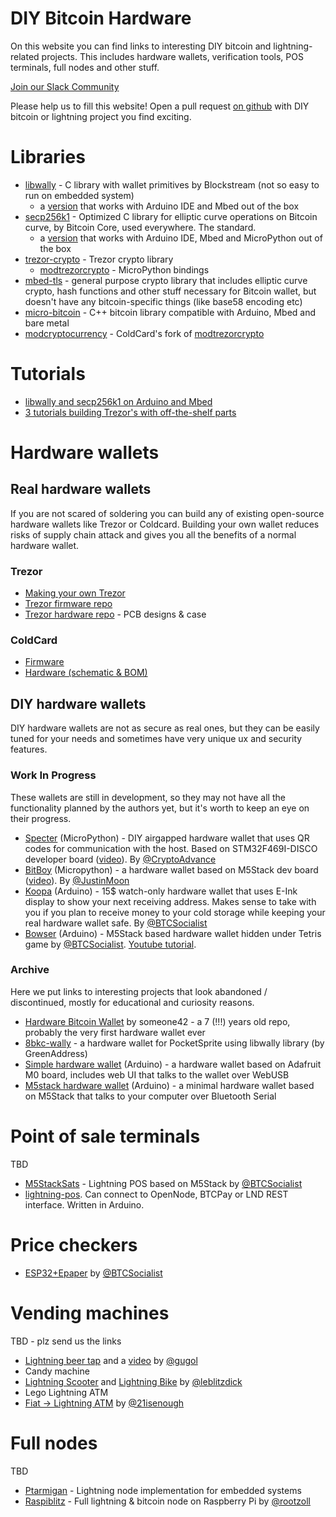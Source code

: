 # DIY Bitcoin Hardware

On this website you can find links to interesting DIY bitcoin and lightning-related projects. This includes hardware wallets, verification tools, POS terminals, full nodes and other stuff.

[Join our Slack Community](https://join.slack.com/t/diybitcoinhardware/shared_invite/enQtNzQyNTI0MzMxNTIzLWQzNTA4N2UyNjliZTNmZTUxYjRhNDI2NjhmZmFkNDE2ZmIyNzc4ZjFiNmMyYmQ1MTM4YTFiN2RlMTQ1OGRiYWE)

Please help us to fill this website! Open a pull request [on github](https://github.com/diybitcoinhardware/diybitcoinhardware.github.io) with DIY bitcoin or lightning project you find exciting.

# Libraries

- [libwally](https://github.com/ElementsProject/libwally-core/) - C library with wallet primitives by Blockstream (not so easy to run on embedded system)
	- a [version](https://github.com/diybitcoinhardware/libwally-embedded) that works with Arduino IDE and Mbed out of the box
- [secp256k1](https://github.com/bitcoin-core/secp256k1/) - Optimized C library for elliptic curve operations on Bitcoin curve, by Bitcoin Core, used everywhere. The standard.
	- a [version](https://github.com/diybitcoinhardware/secp256k1-embedded) that works with Arduino IDE, Mbed and MicroPython out of the box
- [trezor-crypto](https://github.com/trezor/trezor-firmware/tree/master/crypto) - Trezor crypto library
    - [modtrezorcrypto](https://github.com/trezor/trezor-firmware/tree/master/core/embed/extmod/modtrezorcrypto) - MicroPython bindings
- [mbed-tls](https://github.com/ARMmbed/mbedtls) - general purpose crypto library that includes elliptic curve crypto, hash functions and other stuff necessary for Bitcoin wallet, but doesn't have any bitcoin-specific things (like base58 encoding etc)
- [micro-bitcoin](https://github.com/micro-bitcoin/uBitcoin) - C++ bitcoin library compatible with Arduino, Mbed and bare metal
- [modcryptocurrency](https://github.com/Coldcard/modcryptocurrency) - ColdCard's fork of [modtrezorcrypto](https://github.com/trezor/trezor-firmware/tree/master/core/embed/extmod/modtrezorcrypto)

# Tutorials

- [libwally and secp256k1 on Arduino and Mbed](./libwally_arduino.md)
- [3 tutorials building Trezor's with off-the-shelf parts](https://mcudev.github.io/)

# Hardware wallets

## Real hardware wallets

If you are not scared of soldering you can build any of existing open-source hardware wallets like Trezor or Coldcard. Building your own wallet reduces risks of supply chain attack and gives you all the benefits of a normal hardware wallet.

### Trezor

- [Making your own Trezor](https://www.instructables.com/id/Making-My-Own-Trezor-Crypto-Hardware-Wallet/)
- [Trezor firmware repo](https://github.com/trezor/trezor-firmware)
- [Trezor hardware repo](https://github.com/trezor/trezor-hw) - PCB designs & case

### ColdCard

- [Firmware](https://github.com/Coldcard/firmware)
- [Hardware (schematic & BOM)](https://github.com/Coldcard/firmware/tree/master/hardware)

## DIY hardware wallets

DIY hardware wallets are not as secure as real ones, but they can be easily tuned for your needs and sometimes have very unique ux and security features.

### Work In Progress

These wallets are still in development, so they may not have all the functionality planned by the authors yet, but it's worth to keep an eye on their progress.

- [Specter](https://github.com/cryptoadvance/specter-diy) (MicroPython) - DIY airgapped hardware wallet that uses QR codes for communication with the host. Based on STM32F469I-DISCO developer board ([video](https://twitter.com/StepanSnigirev/status/1168923849699876881)). By [@CryptoAdvance](https://twitter.com/CryptoAdvance)
- [BitBoy](https://github.com/justinmoon/bitboy) (Micropython) - a hardware wallet based on M5Stack dev board ([video](https://twitter.com/_JustinMoon_/status/1168991333970829314)). By [@JustinMoon](https://twitter.com/_JustinMoon_)
- [Koopa](https://github.com/arcbtc/koopa) (Arduino) - 15$ watch-only hardware wallet that uses E-Ink display to show your next receiving address. Makes sense to take with you if you plan to receive money to your cold storage while keeping your real hardware wallet safe. By [@BTCSocialist](https://twitter.com/BTCSocialist)
- [Bowser](https://github.com/arcbtc/bowser-bitcoin-hardware-wallet/) (Arduino) - M5Stack based hardware wallet hidden under Tetris game by [@BTCSocialist](https://twitter.com/BTCSocialist). [Youtube tutorial](https://www.youtube.com/watch?v=DG1zrlAVdys).

### Archive

Here we put links to interesting projects that look abandoned / discontinued, mostly for educational and curiosity reasons.

- [Hardware Bitcoin Wallet](https://github.com/someone42/hardware-bitcoin-wallet) by someone42 - a 7 (!!!) years old repo, probably the very first hardware wallet ever
- [8bkc-wally](https://github.com/greenaddress/8bkc-wally/) - a hardware wallet for PocketSprite using libwally library (by GreenAddress)
- [Simple hardware wallet](https://github.com/arduino-bitcoin/simple_hardware_wallet) (Arduino) - a hardware wallet based on Adafruit M0 board, includes web UI that talks to the wallet over WebUSB
- [M5stack hardware wallet](https://github.com/stepansnigirev/m5stack_hardware_wallet) (Arduino) - a minimal hardware wallet based on M5Stack that talks to your computer over Bluetooth Serial

# Point of sale terminals

TBD

- [M5StackSats](https://github.com/arcbtc/M5StackSats) - Lightning POS based on M5Stack by [@BTCSocialist](https://twitter.com/BTCSocialist)
- [lightning-pos](https://github.com/ksedgwic/lightning-pos). Can connect to OpenNode, BTCPay or LND REST interface. Written in Arduino.

# Price checkers

- [ESP32+Epaper](https://github.com/arcbtc/epaper-btc-price-fetcher) by [@BTCSocialist](https://twitter.com/BTCSocialist)

# Vending machines

TBD - plz send us the links

- [Lightning beer tap](https://github.com/puzzle/lightning-beer-tap) and a [video](https://www.youtube.com/watch?v=S0sYInAOZUI) by [@gugol](https://twitter.com/gugol)
- Candy machine
- [Lightning Scooter](https://github.com/leblitzdick/lightning-scooter) and [Lightning Bike](https://github.com/leblitzdick/lightning-bike) by [@leblitzdick](https://twitter.com/leblitzdick)
- Lego Lightning ATM
- [Fiat -> Lightning ATM](https://github.com/21isenough/LightningATM) by [@21isenough](https://twitter.com/21isenough)

# Full nodes

TBD

- [Ptarmigan](https://github.com/nayutaco/ptarmigan) - Lightning node implementation for embedded systems
- [Raspiblitz](https://github.com/rootzoll/raspiblitz) - Full lightning & bitcoin node on Raspberry Pi by [@rootzoll](https://twitter.com/rootzoll)
